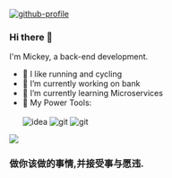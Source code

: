 [![github-profile](https://user-images.githubusercontent.com/74593661/222945294-9364469c-033c-4ebc-9a57-d88de9a5bafa.svg)](https://www.calligrapher.ai/)


### Hi there 👋

I'm Mickey, a back-end development.    
   
- 🏃‍ I like running and cycling   
- 🔭 I’m currently working on bank
- 🌱 I’m currently learning Microservices        
- 🔧 My Power Tools: </br>   
![idea](https://img.shields.io/badge/idea-idea-blue?logo=idea)
![git](https://img.shields.io/badge/git-git-yellowgreen?logo=git)
![git](https://img.shields.io/badge/GitLab-GitLab-yellow?logo=gitLab)

<img src="https://github-readme-stats.vercel.app/api?username=MQ-0707&show_icons=true&icon_color=CE1D2D&text_color=718096&bg_color=ffffff&hide_title=true" />


### 做你该做的事情,并接受事与愿违.


<!--
**MQ-0707/MQ-0707** is a ✨ _special_ ✨ repository because its `README.md` (this file) appears on your GitHub profile.

Here are some ideas to get you started:

- 🔭 I’m currently working on ...
- 🌱 I’m currently learning ...
- 👯 I’m looking to collaborate on ...
- 🤔 I’m looking for help with ...
- 💬 Ask me about ...
- 📫 How to reach me: ...
- 😄 Pronouns: ...
- ⚡ Fun fact: ...
-->
